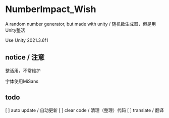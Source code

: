 # NumberImpact_Wish

A random number generator, but made with unity / 随机数生成器，但是用Unity整活

Use Unity 2021.3.6f1

## notice / 注意

整活用，不常维护

字体使用MiSans

## todo

[ ] auto update / 自动更新
[ ] clear code / 清理（整理）代码
[ ] translate / 翻译
